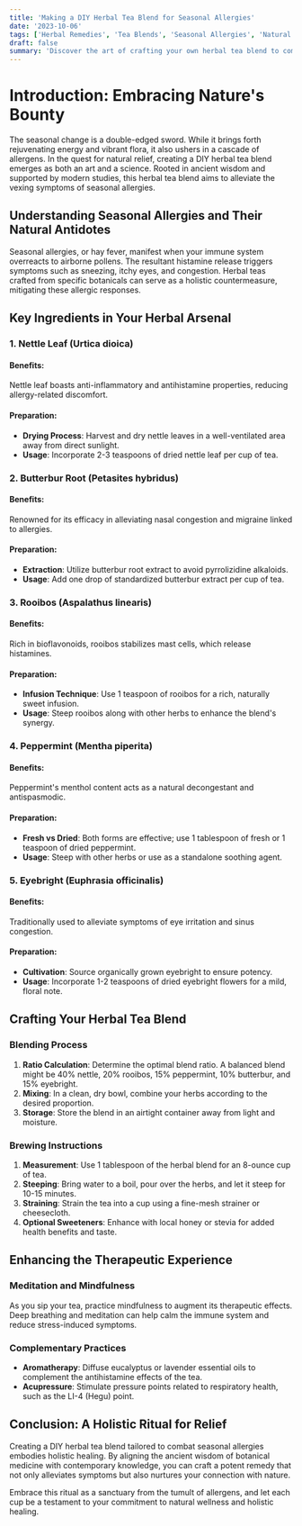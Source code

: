 ```yaml
---  
title: 'Making a DIY Herbal Tea Blend for Seasonal Allergies'  
date: '2023-10-06'  
tags: ['Herbal Remedies', 'Tea Blends', 'Seasonal Allergies', 'Natural Healing']  
draft: false  
summary: 'Discover the art of crafting your own herbal tea blend to combat seasonal allergies effectively using natural ingredients.'  
---
```


# Introduction: Embracing Nature's Bounty

The seasonal change is a double-edged sword. While it brings forth rejuvenating energy and vibrant flora, it also ushers in a cascade of allergens. In the quest for natural relief, creating a DIY herbal tea blend emerges as both an art and a science. Rooted in ancient wisdom and supported by modern studies, this herbal tea blend aims to alleviate the vexing symptoms of seasonal allergies.

## Understanding Seasonal Allergies and Their Natural Antidotes

Seasonal allergies, or hay fever, manifest when your immune system overreacts to airborne pollens. The resultant histamine release triggers symptoms such as sneezing, itchy eyes, and congestion. Herbal teas crafted from specific botanicals can serve as a holistic countermeasure, mitigating these allergic responses.

## Key Ingredients in Your Herbal Arsenal

### 1. **Nettle Leaf (Urtica dioica)**

#### Benefits:
Nettle leaf boasts anti-inflammatory and antihistamine properties, reducing allergy-related discomfort.

#### Preparation:
- **Drying Process**: Harvest and dry nettle leaves in a well-ventilated area away from direct sunlight.
- **Usage**: Incorporate 2-3 teaspoons of dried nettle leaf per cup of tea.

### 2. **Butterbur Root (Petasites hybridus)**

#### Benefits:
Renowned for its efficacy in alleviating nasal congestion and migraine linked to allergies.

#### Preparation:
- **Extraction**: Utilize butterbur root extract to avoid pyrrolizidine alkaloids.
- **Usage**: Add one drop of standardized butterbur extract per cup of tea.

### 3. **Rooibos (Aspalathus linearis)**

#### Benefits:
Rich in bioflavonoids, rooibos stabilizes mast cells, which release histamines.

#### Preparation:
- **Infusion Technique**: Use 1 teaspoon of rooibos for a rich, naturally sweet infusion.
- **Usage**: Steep rooibos along with other herbs to enhance the blend's synergy.

### 4. **Peppermint (Mentha piperita)**

#### Benefits:
Peppermint's menthol content acts as a natural decongestant and antispasmodic.

#### Preparation:
- **Fresh vs Dried**: Both forms are effective; use 1 tablespoon of fresh or 1 teaspoon of dried peppermint.
- **Usage**: Steep with other herbs or use as a standalone soothing agent.

### 5. **Eyebright (Euphrasia officinalis)**

#### Benefits:
Traditionally used to alleviate symptoms of eye irritation and sinus congestion.

#### Preparation:
- **Cultivation**: Source organically grown eyebright to ensure potency.
- **Usage**: Incorporate 1-2 teaspoons of dried eyebright flowers for a mild, floral note.

## Crafting Your Herbal Tea Blend

### Blending Process

1. **Ratio Calculation**: Determine the optimal blend ratio. A balanced blend might be 40% nettle, 20% rooibos, 15% peppermint, 10% butterbur, and 15% eyebright.
2. **Mixing**: In a clean, dry bowl, combine your herbs according to the desired proportion.
3. **Storage**: Store the blend in an airtight container away from light and moisture.

### Brewing Instructions

1. **Measurement**: Use 1 tablespoon of the herbal blend for an 8-ounce cup of tea.
2. **Steeping**: Bring water to a boil, pour over the herbs, and let it steep for 10-15 minutes.
3. **Straining**: Strain the tea into a cup using a fine-mesh strainer or cheesecloth.
4. **Optional Sweeteners**: Enhance with local honey or stevia for added health benefits and taste.

## Enhancing the Therapeutic Experience

### Meditation and Mindfulness

As you sip your tea, practice mindfulness to augment its therapeutic effects. Deep breathing and meditation can help calm the immune system and reduce stress-induced symptoms.

### Complementary Practices

- **Aromatherapy**: Diffuse eucalyptus or lavender essential oils to complement the antihistamine effects of the tea.
- **Acupressure**: Stimulate pressure points related to respiratory health, such as the LI-4 (Hegu) point.

## Conclusion: A Holistic Ritual for Relief

Creating a DIY herbal tea blend tailored to combat seasonal allergies embodies holistic healing. By aligning the ancient wisdom of botanical medicine with contemporary knowledge, you can craft a potent remedy that not only alleviates symptoms but also nurtures your connection with nature.

Embrace this ritual as a sanctuary from the tumult of allergens, and let each cup be a testament to your commitment to natural wellness and holistic healing.